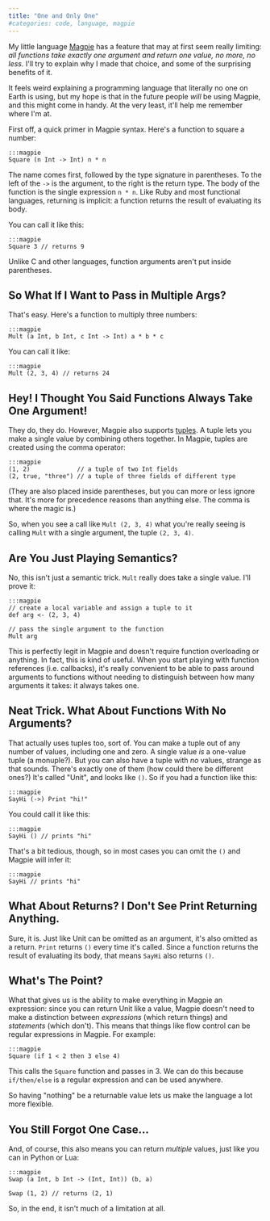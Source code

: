 ```yaml
---
title: "One and Only One"
#categories: code, language, magpie
---
```

My little language [Magpie](http://bitbucket.org/munificent/magpie/) has a feature that may at first seem really
limiting: *all functions take exactly one argument and return one value, no
more, no less.* I'll try to explain why I made that choice, and some of the
surprising benefits of it.

It feels weird explaining a programming language that literally no one on
Earth is using, but my hope is that in the future people *will* be using
Magpie, and this might come in handy. At the very least, it'll help me
remember where I'm at.

First off, a quick primer in Magpie syntax. Here's a function to square a
number:

    :::magpie
    Square (n Int -> Int) n * n

The name comes first, followed by the type signature in parentheses. To the
left of the `->` is the argument, to the right is the return type. The body of
the function is the single expression `n * n`. Like Ruby and most functional
languages, returning is implicit: a function returns the result of evaluating
its body.

You can call it like this:

    :::magpie
    Square 3 // returns 9

Unlike C and other languages, function arguments aren't put inside
parentheses.

## So What If I Want to Pass in Multiple Args?

That's easy. Here's a function to multiply three numbers:

    :::magpie
    Mult (a Int, b Int, c Int -> Int) a * b * c

You can call it like:

    :::magpie
    Mult (2, 3, 4) // returns 24

## Hey! I Thought You Said Functions Always Take One Argument!

They do, they do. However, Magpie also supports [tuples](http://en.wikipedia.org/wiki/Tuple). A tuple lets you
make a single value by combining others together. In Magpie, tuples are
created using the comma operator:

    :::magpie
    (1, 2)             // a tuple of two Int fields
    (2, true, "three") // a tuple of three fields of different type

(They are also placed inside parentheses, but you can more or less ignore
that. It's more for precedence reasons than anything else. The comma is where
the magic is.)

So, when you see a call like `Mult (2, 3, 4)` what you're really seeing is
calling `Mult` with a single argument, the tuple `(2, 3, 4)`.

## Are You Just Playing Semantics?

No, this isn't just a semantic trick. `Mult` really does take a single value.
I'll prove it:

    :::magpie
    // create a local variable and assign a tuple to it
    def arg <- (2, 3, 4)

    // pass the single argument to the function
    Mult arg

This is perfectly legit in Magpie and doesn't require function overloading or
anything. In fact, this is kind of useful. When you start playing with
function references (i.e. callbacks), it's really convenient to be able to
pass around arguments to functions without needing to distinguish between how
many arguments it takes: it always takes one.

## Neat Trick. What About Functions With No Arguments?

That actually uses tuples too, sort of. You can make a tuple out of any number
of values, including one and zero. A single value _is_ a one-value tuple (a
monuple?). But you can also have a tuple with _no_ values, strange as that
sounds. There's exactly one of them (how could there be different ones?) It's
called "Unit", and looks like `()`. So if you had a function like this:

    :::magpie
    SayHi (->) Print "hi!"

You could call it like this:

    :::magpie
    SayHi () // prints "hi"

That's a bit tedious, though, so in most cases you can omit the `()` and
Magpie will infer it:

    :::magpie
    SayHi // prints "hi"

## What About Returns? I Don't See Print Returning Anything.

Sure, it is. Just like Unit can be omitted as an argument, it's also omitted
as a return. `Print` returns `()` every time it's called. Since a function
returns the result of evaluating its body, that means `SayHi` also returns
`()`.

## What's The Point?

What that gives us is the ability to make everything in Magpie an expression:
since you can return Unit like a value, Magpie doesn't need to make a
distinction between *expressions* (which return things) and *statements*
(which don't). This means that things like flow control can be regular
expressions in Magpie. For example:

    :::magpie
    Square (if 1 < 2 then 3 else 4)

This calls the `Square` function and passes in 3. We can do this because
`if/then/else` is a regular expression and can be used anywhere.

So having "nothing" be a returnable value lets us make the language a lot more
flexible.

## You Still Forgot One Case&hellip;

And, of course, this also means you can return *multiple* values, just like
you can in Python or Lua:

    :::magpie
    Swap (a Int, b Int -> (Int, Int)) (b, a)

    Swap (1, 2) // returns (2, 1)

So, in the end, it isn't much of a limitation at all.

